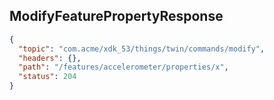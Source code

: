 ## ModifyFeaturePropertyResponse

```json
{
  "topic": "com.acme/xdk_53/things/twin/commands/modify",
  "headers": {},
  "path": "/features/accelerometer/properties/x",
  "status": 204
}
```
